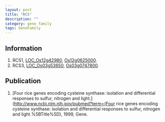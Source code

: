 ```yaml
---
layout: post
title: "RCS"
description: ""
category: gene family
tags: GeneFamily
---
```


## Information
1. RCS1, [LOC_Os12g42980](http://rice.plantbiology.msu.edu/cgi-bin/ORF_infopage.cgi?orf=LOC_Os12g42980), [Os12g0625000](http://rapdb.dna.affrc.go.jp/viewer/gbrowse_details/irgsp1?name=Os12g0625000).
2. RCS3, [LOC_Os03g53650](http://rice.plantbiology.msu.edu/cgi-bin/ORF_infopage.cgi?orf=LOC_Os03g53650), [Os03g0747800](http://rapdb.dna.affrc.go.jp/viewer/gbrowse_details/irgsp1?name=Os03g0747800).

## Publication
1. [Four rice genes encoding cysteine synthase: isolation and differential responses to sulfur, nitrogen and light.](http://www.ncbi.nlm.nih.gov/pubmed?term=(Four rice genes encoding cysteine synthase: isolation and differential responses to sulfur, nitrogen and light.%5BTitle%5D), 1999, Gene.



